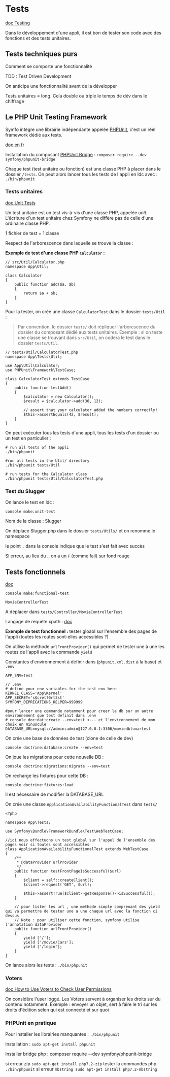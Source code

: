 # Tests

[doc Testing](https://symfony.com/doc/current/testing.html)

Dans le développement d'une appli, il est bon de tester son code avec des fonctions et des tests unitaires.

## Tests techniques purs

Comment se comporte une fonctionnalité

TDD : Test Driven Development

On anticipe une fonctionnalité avant de la développer

Tests unitaires = long. Cela double ou triple le temps de dév dans le chiffrage

## Le PHP Unit Testing Framework

Symfo intègre une librairie indépendante appelée [PHPUnit](https://phpunit.de/), c'est un réel framework dédié aux tests.

[doc en fr](https://phpunit.readthedocs.io/fr/latest/)

Installation du composant [PHPUnit Bridge](https://symfony.com/components/PHPUnit%20Bridge) : `composer require --dev symfony/phpunit-bridge`

Chaque test (test unitaire ou fonction) est une classe PHP à placer dans le dossier `/tests`. On peut alors lancer tous les tests de l'appli en ldc avec : `./bin/phpunit`

### Tests unitaires

[doc Unit Tests](https://symfony.com/doc/current/testing.html#unit-tests)

Un test unitaire est un test vis-à-vis d'une classe PHP, appelée _unit_. L'écriture d'un test unitaire chez Symfony ne diffère pas de celle d'une ordinaire classe PHP.

1 fichier de test = 1 classe

Respect de l'arborescence dans laquelle se trouve la classe :



**Exemple de test d'une classe PHP `Calculator` :**

```
// src/Util/Calculator.php
namespace App\Util;

class Calculator
{
    public function add($a, $b)
    {
        return $a + $b;
    }
}
```

Pour la tester, on crée une classe `CalculatorTest` dans le dossier `tests/Util` :

>Par convention, le dossier `tests/` doit répliquer l'arborescence du dossier du composant dédié aux tests unitaires. Exemple : si on teste une classe se trouvant dans `src/Util`, on codera le test dans le dossier `tests/Util`.

```
// tests/Util/CalculatorTest.php
namespace App\Tests\Util;

use App\Util\Calculator;
use PHPUnit\Framework\TestCase;

class CalculatorTest extends TestCase
{
    public function testAdd()
    {
        $calculator = new Calculator();
        $result = $calculator->add(30, 12);

        // assert that your calculator added the numbers correctly!
        $this->assertEquals(42, $result);
    }
}
```
On peut exécuter tous les tests d'une appli, tous les tests d'un dossier ou un test en particulier :

```
# run all tests of the appli
./bin/phpunit

#run all tests in the Util/ directory
./bin/phpunit tests/Util

# run tests for the Calculator class
./bin/phpunit tests/Util/CalculatorTest.php
```

### Test du Slugger

On lance le test en ldc :

`console make:unit-test`

Nom de la classe : Slugger

On déplace Slugger.php dans le dossier `tests/Utils/` et on renomme le namespace

le point `.` dans la console indique que le test s'est fait avec succès

Si erreur, au lieu du ., on a un `F` (comme fail) sur fond rouge

## Tests fonctionnels

[doc ](https://symfony.com/doc/current/testing.html#functional-tests)

`console make:functional-test`

`MovieControllerTest`

A déplacer dans `tests/Controller/MovieControllerTest`

Langage de requête xpath : [doc](http://jean-luc.massat.perso.luminy.univ-amu.fr/ens/xml/04-xpath.html)

**Exemple de test fonctionnel :** tester gloabl sur l'ensemble des pages de l'appli (toutes les routes sont-elles accessibles ?)

On utilise la méthode `urlFrontProvider()` qui permet de tester une à une les routes de l'appli avec la commande `yield`



Constantes d'environnement à définir dans (`phpunit.xml.dist` à la base) et `.env`

`APP_ENV=test`

```
// .env
# define your env variables for the test env here
KERNEL_CLASS='App\Kernel'
APP_SECRET='s$cretf0rt3st'
SYMFONY_DEPRECATIONS_HELPER=999999

#pour lancer une commande notamment pour creer la db sur un autre environnement que test definit dans .env
# console doc:dat:create --env=test <--- et l'environnement de mon choix en minuscule
DATABASE_URL=mysql://admin:admin@127.0.0.1:3306/moviedblunartest

```

On crée une base de données de test (clone de celle de dev)

`console doctrine:database:create --env=test` 

On joue les migrations pour cette nouvelle DB :

`console doctrine:migrations:migrate --env=test`

On recharge les fixtures pour cette DB :

`console doctrine:fixtures:load`

Il est nécessaire de modifier la DATABASE_URL

On crée une classe `ApplicationAvailabilityFunctionalTest` dans `tests/`

```
<?php

namespace App\Tests;

use Symfony\Bundle\FrameworkBundle\Test\WebTestCase;

//ici nous effectuons un test global sur l'appel de l'ensemble des pages voir si toutes sont accessibles
class ApplicationAvailabilityFunctionalTest extends WebTestCase
{
    /**
     * @dataProvider urlProvider
     */
    public function testFrontPageIsSuccessful($url)
    {
        $client = self::createClient();
        $client->request('GET', $url);

        $this->assertTrue($client->getResponse()->isSuccessful());
    }

    // pour lister les url , une methode simple comprenant des yield qui va permettre de tester une a une chaque url avec la fonction ci dessus
    // Note : pour utiliser cette fonction, symfony utilise l'annotation dataProvider
    public function urlFrontProvider()
    {
        yield ['/'];
        yield ['/movie/Cars'];
        yield ['/login'];
    }
}
```

On lance alors les tests : `./bin/phpunit`

### Voters

[doc How to Use Voters to Check User Permissions](https://symfony.com/doc/current/security/voters.html)

On considère l'user loggé. Les Voters servent à organiser les droits sur du contenu notamment. Exemple : envoyer un objet, sert à faire le tri sur les droits d'édition selon qui est connecté et sur quoi

### PHPUnit en pratique

Pour installer les librairies manquantes : `./bin/phpunit`

Installation : `sudo apt-get install phpunit`

Installer bridge php : composer require --dev symfony/phpunit-bridge

si erreur zip `sudo apt-get install php7.2-zip`
tester la commandes php `./bin/phpunit`
si erreur `mbstring sudo apt-get install php7.2-mbstring`

